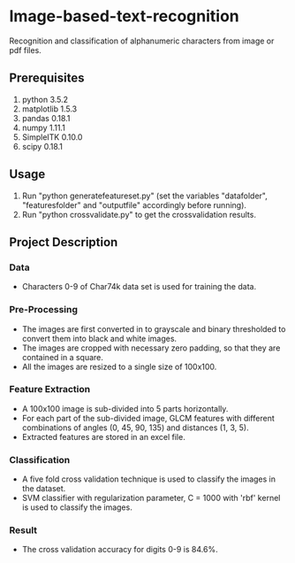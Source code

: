 # Image-based-text-recognition
Recognition and classification of alphanumeric characters from image or pdf files.

## Prerequisites
1. python 3.5.2
2. matplotlib 1.5.3
3. pandas 0.18.1
4. numpy 1.11.1
5. SimpleITK 0.10.0
6. scipy 0.18.1

## Usage
1. Run "python generatefeatureset.py" (set the variables "datafolder", "featuresfolder" and "outputfile" accordingly before running).
2. Run "python crossvalidate.py" to get the crossvalidation results.

## Project Description

### Data
* Characters 0-9 of Char74k data set is used for training the data.

### Pre-Processing
* The images are first converted in to grayscale and binary thresholded to convert them into black and white images.
* The images are cropped with necessary zero padding, so that they are contained in a square.
* All the images are resized to a single size of 100x100. 

### Feature Extraction
* A 100x100 image is sub-divided into 5 parts horizontally.
* For each part of the sub-divided image, GLCM features with different combinations of angles (0, 45, 90, 135) and distances (1, 3, 5).
* Extracted features are stored in an excel file.

### Classification
* A five fold cross validation technique is used to classify the images in the dataset.
* SVM classifier with regularization parameter, C = 1000 with 'rbf' kernel is used to classify the images.

### Result
* The cross validation accuracy for digits 0-9 is 84.6%.
